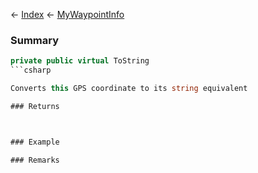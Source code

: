 ← [Index](Api-Index) ← [MyWaypointInfo](Sandbox.ModAPI.Ingame.MyWaypointInfo)

### Summary

```csharp
private public virtual ToString
```csharp

Converts this GPS coordinate to its string equivalent

### Returns



### Example

### Remarks

